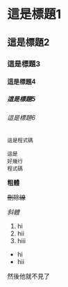 # 這是標題1
## 這是標題2
### 這是標題3
#### 這是標題4
##### 這是標題5
###### 這是標題6

`這是程式碼`

```
這是
好幾行
程式碼
```

**粗體**

~~刪除線~~

*斜體*

1. hi
2. hii
4. hiii
 
 * hi
 * hii

然後他就不見了
